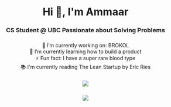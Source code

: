 <h1 align="center">Hi 👋, I'm Ammaar</h1>
<h3 align="center">CS Student @ UBC Passionate about Solving Problems</h3>

### 

<div align="center">

🔭 I’m currently working on: BROKOL<br>🌱 I’m currently learning how to build a product<br>⚡ Fun fact: I have a super rare blood type<br>📚 I'm currently reading The Lean Startup by Eric Ries

###

![](https://github-readme-stats-ammaarkhan.vercel.app/api?username=ammaarkhan&theme=blueberry&hide_border=false&include_all_commits=false&count_private=false)<br/>

###

![](https://github-readme-streak-stats.herokuapp.com/?user=ammaarkhan&theme=blueberry&hide_border=false)<br/>
</div>

<!-- Proudly created with GPRM ( https://gprm.itsvg.in ) -->
